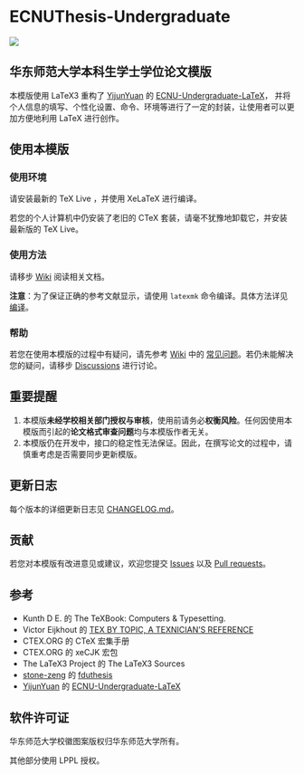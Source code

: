 # ECNUThesis-Undergraduate

[![](https://img.shields.io/badge/Overleaf-ECNUthesis-brightgreen.svg)](https://www.overleaf.com/latex/templates/ecnuthesis-latex-thesis-template-for-east-china-normal-university/szppdtkvgvpk)

## 华东师范大学本科生学士学位论文模版

本模版使用 LaTeX3 重构了 [YijunYuan](https://github.com/YijunYuan) 的 [ECNU-Undergraduate-LaTeX](https://github.com/YijunYuan/ECNU-Undergraduate-LaTeX)，
并将个人信息的填写、个性化设置、命令、环境等进行了一定的封装，让使用者可以更加方便地利用 LaTeX 进行创作。

## 使用本模版

### 使用环境

请安装最新的 TeX Live ，并使用 XeLaTeX 进行编译。

若您的个人计算机中仍安装了老旧的 CTeX 套装，请毫不犹豫地卸载它，并安装最新版的 TeX Live。

### 使用方法

请移步 [Wiki](https://github.com/Koyamin/ECNUThesis-Undergraduate/wiki) 阅读相关文档。

**注意**：为了保证正确的参考文献显示，请使用 `latexmk` 命令编译。具体方法详见 [编译](https://github.com/Koyamin/ECNUThesis-Undergraduate/wiki/使用模版编写论文#编译)。

### 帮助

若您在使用本模版的过程中有疑问，请先参考 [Wiki](https://github.com/Koyamin/ECNUThesis-Undergraduate/wiki) 中的 [常见问题](https://github.com/Koyamin/ECNUThesis-Undergraduate/wiki/常见问题)。若仍未能解决您的疑问，请移步 [Discussions](https://github.com/Koyamin/ECNUThesis-Undergraduate/discussions) 进行讨论。

## 重要提醒

1. 本模版**未经学校相关部门授权与审核**，使用前请务必**权衡风险**。任何因使用本模版而引起的**论文格式审查问题**均与本模版作者无关。
2. 本模版仍在开发中，接口的稳定性无法保证。因此，在撰写论文的过程中，请慎重考虑是否需要同步更新模版。

## 更新日志

每个版本的详细更新日志见 [CHANGELOG.md](https://github.com/Koyamin/ECNUThesis-Undergraduate/blob/main/CHANGELOG.md)。

## 贡献

若您对本模版有改进意见或建议，欢迎您提交 [Issues](https://github.com/Koyamin/ECNUThesis-Undergraduate/issues) 以及 [Pull requests](https://github.com/Koyamin/ECNUThesis-Undergraduate/pulls)。

## 参考

- Kunth D E. 的 The TeXBook: Computers & Typesetting.
- Victor Eijkhout 的 [TEX BY TOPIC, A TEXNICIAN’S REFERENCE](https://ctan.org/pkg/texbytopic)
- CTEX.ORG 的 CTeX 宏集手册
- CTEX.ORG 的 xeCJK 宏包
- The LaTeX3 Project 的 The LaTeX3 Sources
- [stone-zeng](https://github.com/stone-zeng) 的 [fduthesis](https://github.com/stone-zeng/fduthesis)
- [YijunYuan](https://github.com/YijunYuan) 的 [ECNU-Undergraduate-LaTeX](https://github.com/YijunYuan/ECNU-Undergraduate-LaTeX)

## 软件许可证

华东师范大学校徽图案版权归华东师范大学所有。

其他部分使用 LPPL 授权。
